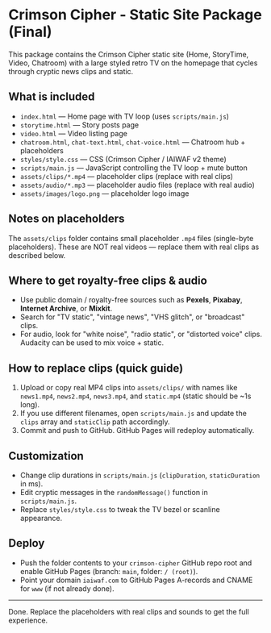 # Crimson Cipher - Static Site Package (Final)

This package contains the Crimson Cipher static site (Home, StoryTime, Video, Chatroom) with a large styled retro TV on the homepage that cycles through cryptic news clips and static.

## What is included
- `index.html` — Home page with TV loop (uses `scripts/main.js`)
- `storytime.html` — Story posts page
- `video.html` — Video listing page
- `chatroom.html`, `chat-text.html`, `chat-voice.html` — Chatroom hub + placeholders
- `styles/style.css` — CSS (Crimson Cipher / IAIWAF v2 theme)
- `scripts/main.js` — JavaScript controlling the TV loop + mute button
- `assets/clips/*.mp4` — placeholder clips (replace with real clips)
- `assets/audio/*.mp3` — placeholder audio files (replace with real audio)
- `assets/images/logo.png` — placeholder logo image

## Notes on placeholders
The `assets/clips` folder contains small placeholder `.mp4` files (single-byte placeholders). These are NOT real videos — replace them with real clips as described below.

## Where to get royalty-free clips & audio
- Use public domain / royalty-free sources such as **Pexels**, **Pixabay**, **Internet Archive**, or **Mixkit**.
- Search for "TV static", "vintage news", "VHS glitch", or "broadcast" clips.
- For audio, look for "white noise", "radio static", or "distorted voice" clips. Audacity can be used to mix voice + static.

## How to replace clips (quick guide)
1. Upload or copy real MP4 clips into `assets/clips/` with names like `news1.mp4`, `news2.mp4`, `news3.mp4`, and `static.mp4` (static should be ~1s long).
2. If you use different filenames, open `scripts/main.js` and update the `clips` array and `staticClip` path accordingly.
3. Commit and push to GitHub. GitHub Pages will redeploy automatically.

## Customization
- Change clip durations in `scripts/main.js` (`clipDuration`, `staticDuration` in ms).
- Edit cryptic messages in the `randomMessage()` function in `scripts/main.js`.
- Replace `styles/style.css` to tweak the TV bezel or scanline appearance.

## Deploy
- Push the folder contents to your `crimson-cipher` GitHub repo root and enable GitHub Pages (branch: `main`, folder: `/ (root)`).
- Point your domain `iaiwaf.com` to GitHub Pages A-records and CNAME for `www` (if not already done).

---
Done. Replace the placeholders with real clips and sounds to get the full experience.
